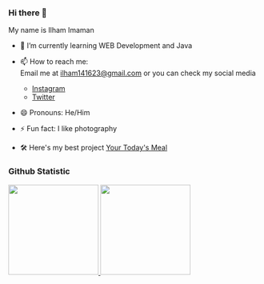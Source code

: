 ### Hi there 👋

My name is Ilham Imaman

<!--
- 🔭 I’m currently working on ...
- 👯 I’m looking to collaborate on ...
- 🤔 I’m looking for help with ...
- 💬 Ask me about ...
-->
- 🌱 I’m currently learning WEB Development and Java


- 📫 How to reach me:  
  Email me at ilham141623@gmail.com or you can check my social media  
  - [Instagram](https://www.instagram.com/ilham_0112/)
  - [Twitter](https://twitter.com/ilham_imaman)
- 😄 Pronouns: He/Him
- ⚡ Fun fact: I like photography
- 🛠  Here's my best project [Your Today's Meal](https://your-todays-meal.netlify.app/)

### Github Statistic
<p align="left">
<a href="https://github.com/Ilham1m4man">
  <img height="180em" src="https://github-readme-stats-eight-theta.vercel.app/api?username=Ilham1m4man&show_icons=true&theme=algolia&include_all_commits=true&count_private=true"/>
  <img height="180em" src="https://github-readme-stats-eight-theta.vercel.app/api/top-langs/?username=Ilham1m4man&layout=compact&langs_count=8&theme=algolia"/>
</a>
</p>

